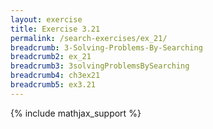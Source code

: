 ```yaml
---
layout: exercise
title: Exercise 3.21
permalink: /search-exercises/ex_21/
breadcrumb: 3-Solving-Problems-By-Searching
breadcrumb2: ex_21
breadcrumb3: 3solvingProblemsBySearching
breadcrumb4: ch3ex21
breadcrumb5: ex3.21
---
```


{% include mathjax_support %}

